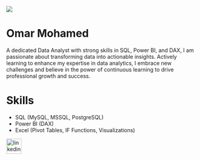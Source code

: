 ![](https://t3.ftcdn.net/jpg/07/11/26/60/360_F_711266053_vk4mgNhKyUXqFgxEuQ8xOQkKQ03fg7Vj.jpg)

# Omar Mohamed

A dedicated Data Analyst with strong skills in SQL, Power BI, and DAX, I am passionate about transforming data into actionable insights. Actively learning to enhance my expertise in data analytics, I embrace new challenges and believe in the power of continuous learning to drive professional growth and success.

# Skills
* SQL (MySQL, MSSQL, PostgreSQL)
* Power BI (DAX)
* Excel (Pivot Tables, IF Functions, Visualizations)



[<img src='https://cdn.jsdelivr.net/npm/simple-icons@3.0.1/icons/linkedin.svg' alt='linkedin' height='40'>](https://www.linkedin.com/in/omar-mohamed1111//)  

